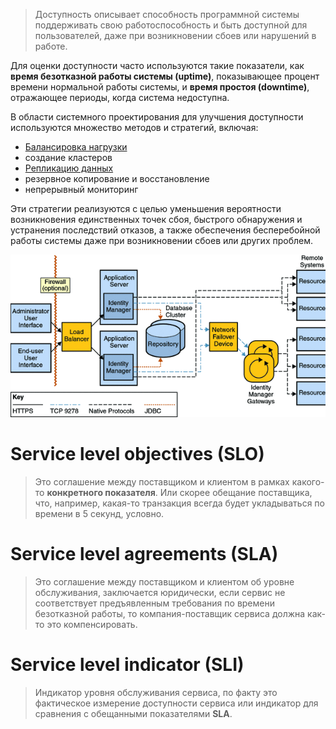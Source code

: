 > Доступность описывает способность программной системы поддерживать свою работоспособность и быть доступной для пользователей, даже при возникновении сбоев или нарушений в работе.

Для оценки доступности часто используются такие показатели, как **время безотказной работы системы (uptime)**, показывающее процент времени нормальной работы системы, и **время простоя (downtime)**, отражающее периоды, когда система недоступна.

В области системного проектирования для улучшения доступности используются множество методов и стратегий, включая:

- [Балансировка нагрузки](load-balancer.md)
- создание кластеров
- [Репликацию данных](replication.md)
- резервное копирование и восстановление
- непрерывный мониторинг

Эти стратегии реализуются с целью уменьшения вероятности возникновения единственных точек сбоя, быстрого обнаружения и устранения последствий отказов, а также обеспечения бесперебойной работы системы даже при возникновении сбоев или других проблем.

![Untitled](image-storage/Untitled%204.png)

# Service level objectives (SLO)
> Это соглашение между поставщиком и клиентом в рамках какого-то **конкретного показателя**. Или скорее обещание поставщика, что, например, какая-то транзакция всегда будет укладываться по времени в 5 секунд, условно.

# Service level agreements (SLA)
> Это соглашение между поставщиком и клиентом об уровне обслуживания, заключается юридически, если сервис не соответствует предъявленным требования по времени безотказной работы, то компания-поставщик сервиса должна как-то это компенсировать.

#  Service level indicator (SLI) 
> Индикатор уровня обслуживания сервиса, по факту это фактическое измерение доступности сервиса или индикатор для сравнения с обещанными показателями **SLA**.